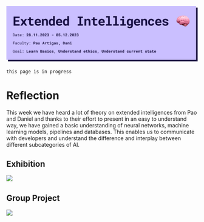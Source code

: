 ![](../../images/Bearbeitet/ExInCover.png)

`this page is in progress`
# Reflection
This week we have heard a lot of theory on extended intelligences from Pao and Daniel and thanks to their effort to present in an easy to understand way, we have gained a basic understanding of neural networks, machine learning models, pipelines and databases. This enables us to communicate with developers and understand the difference and interplay between different subcategories of AI.

## Exhibition
![](../../images/ExtInt/brainfall.gif)

## Group Project

![](../../images/Bearbeitet/Bias-free-text_1-min.gif)